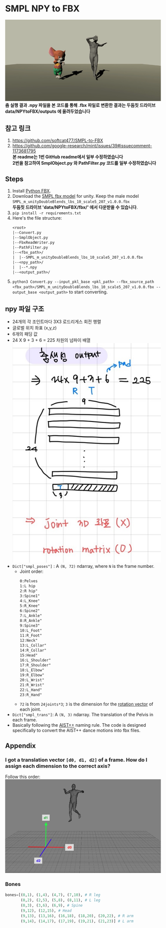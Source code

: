 # SMPL NPY to FBX
![](Imgs/teaser.gif)  
**춤 실행 결과 .npy 파일을 본 코드를 통해 .fbx 파일로 변환한 결과는 두둠칫 드라이브 data/NPYtoFBX/outputs 에 올려두었습니다**
## 참고 링크
1. https://github.com/softcat477/SMPL-to-FBX
2. https://github.com/google-research/mint/issues/39#issuecomment-1173681795  
**본 readme는 1번 GitHub readme에서 일부 수정하였습니다**  
**2번을 참고하여 SmplObject.py 와 PathFilter.py 코드를 일부 수정하였습니다**
## Steps
1. Install [Python FBX](https://download.autodesk.com/us/fbx/20112/fbx_sdk_help/index.html?url=WS1a9193826455f5ff453265c9125faa23bbb5fe8.htm,topicNumber=d0e8312).
1. Download the [SMPL fbx model](https://smpl.is.tue.mpg.de) for unity. Keep the male model `SMPL_m_unityDoubleBlends_lbs_10_scale5_207_v1.0.0.fbx`  
**두둠칫 드라이브 'data/NPYtoFBX/fbx/' 에서 다운받을 수 있습니다**.
2. `pip install -r requirements.txt`
3. Here's the file structure:
    ```
    <root>
    |--Convert.py
    |--SmplObject.py
    |--FbxReadWriter.py
    |--PathFilter.py
    |--<fbx_path>/
    |  |--SMPL_m_unityDoubleBlends_lbs_10_scale5_207_v1.0.0.fbx
    |--<npy_path>/
    |  |--*.npy
    |--<output_path>/
    ```
4. `python3 Convert.py --input_pkl_base <pkl_path> --fbx_source_path <fbx_path>/SMPL_m_unityDoubleBlends_lbs_10_scale5_207_v1.0.0.fbx --output_base <output_path>` to start converting.
## npy 파일 구조
* 24개의 각 조인트마다 3X3 로드리게스 회전 행렬
* 글로벌 위치 좌표 (x,y,z)
* 6개의 패딩 값
* 24 X 9 + 3 + 6 = 225 차원의 넘파이 배열  
![](Imgs/npy_structure.jpg)
* `Dict["smpl_poses"]` : A `(N, 72)` ndarray, where `N` is the frame number.
    * Joint order: 
        ```
        0:Pelves
        1:L hip
        2:R hip"
        3:Spine1"
        4:L_Knee"
        5:R_Knee"
        6:Spine2"
        7:L_Ankle"
        8:R_Ankle"
        9:Spine3"
        10:L_Foot"
        11:R_Foot"
        12:Neck"
        13:L_Collar"
        14:R_Collar"
        15:Head"
        16:L_Shoulder"
        17:R_Shoulder"
        18:L_Elbow"
        19:R_Elbow"
        20:L_Wrist"
        21:R_Wrist"
        22:L_Hand"
        23:R_Hand"
        ```
    * `72` is from `24joints*3`; `3` is the dimension for the [rotation vector](https://en.wikipedia.org/wiki/Axis%E2%80%93angle_representation) of each joint.
* `Dict["smpl_trans"]`: A `(N, 3)` ndarray. The translation of the Pelvis in each frame.
* Basically following the [AIST++](https://google.github.io/aistplusplus_dataset/factsfigures.html) naming rule. The code is designed specifically to convert the AIST++ dance motions into fbx files.
## Appendix
### I got a translation vector `[d0, d1, d2]` of a frame. How do I assign each dimension to the correct axis?
Follow this order:![](Imgs/global_axis.jpg)

### Bones
```python
bones=[(0,1), (1,4), (4,7), (7,10), # R leg
       (0,2), (2,5), (5,8), (8,11), # L leg
       (0,3), (3,6), (6,9), # Spine
       (9,12), (12,15), # Head
       (9,13), (13,16), (16,18), (18,20), (20,22), # R arm
       (9,14), (14,17), (17,19), (19,21), (21,23)] # L arm
```
